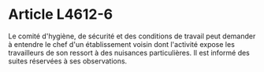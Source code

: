# Article L4612-6

Le comité d'hygiène, de sécurité et des conditions de travail peut demander à entendre le chef d'un établissement voisin dont l'activité expose les travailleurs de son ressort à des nuisances particulières. Il est informé des suites réservées à ses observations.